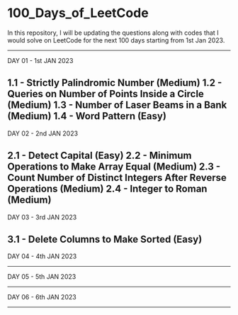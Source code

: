 # 100_Days_of_LeetCode
In this repository, I will be updating the questions along with codes that I would solve on LeetCode for the next 100 days starting from 1st Jan 2023.

--------------------------------------------------------------------------------------------------------------------------------------------------
DAY 01 - 1st JAN 2023

1.1 - Strictly Palindromic Number  (Medium)
1.2 - Queries on Number of Points Inside a Circle (Medium)
1.3 - Number of Laser Beams in a Bank (Medium)
1.4 - Word Pattern (Easy)
--------------------------------------------------------------------------------------------------------------------------------------------------
DAY 02 - 2nd JAN 2023

2.1 - Detect Capital (Easy)
2.2 - Minimum Operations to Make Array Equal (Medium)
2.3 - Count Number of Distinct Integers After Reverse Operations (Medium)
2.4 - Integer to Roman (Medium)
--------------------------------------------------------------------------------------------------------------------------------------------------
DAY 03 - 3rd JAN 2023

3.1 - Delete Columns to Make Sorted (Easy)
--------------------------------------------------------------------------------------------------------------------------------------------------
DAY 04 - 4th JAN 2023


--------------------------------------------------------------------------------------------------------------------------------------------------
DAY 05 - 5th JAN 2023


--------------------------------------------------------------------------------------------------------------------------------------------------
DAY 06 - 6th JAN 2023


--------------------------------------------------------------------------------------------------------------------------------------------------
